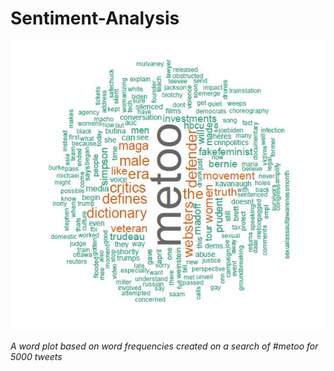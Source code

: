 # Sentiment-Analysis

![alt text](https://github.com/gladjoe29/Sentiment-Analysis/blob/master/word_plot.JPG?raw=true)

*A word plot based on word frequencies created on a search of #metoo for 5000 tweets*
